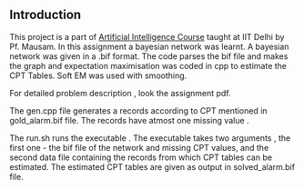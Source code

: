 ## Introduction

This project is a part of [Artificial Intelligence Course](http://www.cse.iitd.ac.in/~mausam/courses/csl333/spring2015/) taught at IIT Delhi by Pf. Mausam.
In this assignment a bayesian network was learnt. A bayesian network was given in a .bif format. The code parses the bif file and makes the graph and expectation maximisation was coded in cpp to estimate the CPT Tables. Soft EM was used with smoothing.  

For detailed problem description , look the assignment pdf.

The gen.cpp file generates a records according to CPT mentioned in gold\_alarm.bif file. The records have atmost one missing value .

The run.sh runs the executable . The executable takes two arguments , the first one - the bif file of the network and missing CPT values, and the second data file containing the records from which CPT tables can be estimated. The estimated CPT tables are given as output in solved\_alarm.bif file. 
